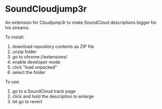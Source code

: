 # SoundCloudjump3r
An extension for Cloudjump3r to make SoundCloud descriptions bigger for his streams.

To install:
1. download repository contents as ZIP file
2. unzip folder
3. go to chrome://extensions/
4. enable developer mode
5. click "load unpacked"
6. select the folder

To use:
1. go to a SoundCloud track page
2. click and hold the description to enlarge
3. let go to revert
